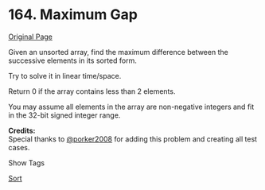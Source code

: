 # 164. Maximum Gap

[Original Page](https://leetcode.com/problems/maximum-gap/)

Given an unsorted array, find the maximum difference between the successive elements in its sorted form.

Try to solve it in linear time/space.

Return 0 if the array contains less than 2 elements.

You may assume all elements in the array are non-negative integers and fit in the 32-bit signed integer range.

**Credits:**  
Special thanks to [@porker2008](https://oj.leetcode.com/discuss/user/porker2008) for adding this problem and creating all test cases.

<div>

<div id="tags" class="btn btn-xs btn-warning">Show Tags</div>

<span class="hidebutton">[Sort](/tag/sort/)</span></div>